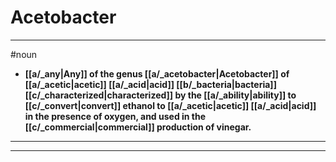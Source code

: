 # Acetobacter
---
#noun
- **[[a/_any|Any]] of the genus [[a/_acetobacter|Acetobacter]] of [[a/_acetic|acetic]] [[a/_acid|acid]] [[b/_bacteria|bacteria]] [[c/_characterized|characterized]] by the [[a/_ability|ability]] to [[c/_convert|convert]] ethanol to [[a/_acetic|acetic]] [[a/_acid|acid]] in the presence of oxygen, and used in the [[c/_commercial|commercial]] production of vinegar.**
---
---
